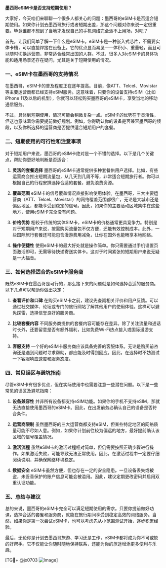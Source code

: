 **墨西哥eSIM卡是否支持短期使用？**

大家好，今天咱们来聊聊一个很多人都关心的问题：墨西哥的eSIM卡是否适合短期使用。如果你计划去墨西哥旅行或者短期出差，那这个问题对你来说一定很重要。毕竟谁都不想到了当地才发现自己的手机网络完全派不上用场，对吧？

首先，让我们简单了解一下什么是eSIM卡。eSIM卡是一种嵌入式芯片，不需要实体卡槽，可以直接焊接在设备上。它的优点显而易见——体积小、重量轻，而且可以随时切换运营商，非常适合经常出国的人群。不过，很多人对eSIM卡的具体功能和适用场景还存在疑问，尤其是关于短期使用的情况。

### **一、eSIM卡在墨西哥的支持情况**

在墨西哥，eSIM卡的普及程度正在逐年提高。目前，像ATT、Telcel、Movistar等主要运营商都已经支持eSIM服务。这意味着，只要你的设备支持eSIM（比如iPhone 11及以后的机型），你就可以轻松购买墨西哥的eSIM卡，享受当地的移动通信服务。

不过，具体到短期使用，情况可能会稍微复杂一点。eSIM卡的优势在于灵活性，但这也意味着你需要提前做好规划。例如，你得确认你的设备是否兼容墨西哥的频段，以及你所选择的运营商是否提供适合短期用户的套餐。

### **二、短期使用的可行性和注意事项**

对于短期用户来说，墨西哥的eSIM卡绝对是一个不错的选择。以下是几个关键点，帮助你更好地判断是否适合：

1. **灵活的套餐选择**
   墨西哥的eSIM卡通常提供多种套餐供用户选择。比如，有些运营商会推出短期流量包，从几天到几周不等，非常适合短期旅行者。你可以根据自己的行程安排选择合适的套餐，避免浪费资源。

2. **覆盖范围**
   eSIM卡的信号覆盖情况直接影响使用体验。在墨西哥，三大主要运营商（ATT、Telcel、Movistar）的网络覆盖范围都很广，无论是大城市还是偏远地区，都能享受到稳定的信号。因此，如果你的主要活动区域集中在这些地方，使用eSIM卡完全没有问题。

3. **价格优势**
   相较于传统的实体SIM卡，eSIM卡的价格通常更具竞争力。特别是对于短期用户来说，按需购买流量包不仅方便，还能有效控制成本。此外，一些国际旅行套餐还可能包含漫游费用减免，让你在国外也能畅享本地网络。

4. **操作便捷性**
   使用eSIM卡的最大好处就是操作简单。你只需要通过手机设置页面激活即可，无需等待快递寄送实体卡。这对于时间紧张的短期用户来说无疑是一大福音。

### **三、如何选择适合的eSIM卡服务商**

既然eSIM卡在墨西哥是可行的，那么接下来的问题就是如何选择合适的服务商。以下几点可以帮助你做出决定：

1. **查看评价和口碑**
   在购买eSIM卡之前，建议先查阅相关评价和用户反馈。可以通过社交媒体、论坛或专门的旅行网站了解其他用户的使用体验。这样可以避免踩雷，选择信誉良好的服务商。

2. **比较套餐内容**
   不同服务商提供的套餐内容可能存在差异。除了关注流量和通话时长外，还要留意是否有额外福利，比如免费Wi-Fi热点接入或国际漫游支持。

3. **客服支持**
   一个好的eSIM卡服务商应该具备完善的客服体系。无论是购买前咨询还是遇到问题时寻求帮助，都应能及时得到回应。因此，在选择时不妨测试一下客服响应速度和服务态度。

### **四、常见误区与避坑指南**

尽管eSIM卡有很多优点，但在实际使用中也需要注意一些潜在问题。以下是一些常见的误区及避坑指南：

1. **设备兼容性**
   并非所有设备都支持eSIM功能。如果你的手机不支持eSIM，那就无法直接使用墨西哥的eSIM卡。因此，在出发前务必确认自己的设备是否符合条件。

2. **运营商限制**
   虽然墨西哥的三大运营商都支持eSIM，但某些特定地区的网络质量可能不尽如人意。例如，如果你计划前往较为偏远的地方，最好提前确认该区域的信号覆盖情况。

3. **激活流程**
   虽然eSIM卡的激活过程相对简单，但仍需要按照正确步骤进行操作。如果激活失败，可能导致无法正常使用。因此，在激活过程中一定要仔细阅读说明，并确保网络环境稳定。

4. **数据安全**
   eSIM卡虽然方便，但也存在一定的安全隐患。一旦设备丢失或被盗，未妥善保护的账户信息可能会被滥用。因此，建议定期更改密码并启用双重认证功能。

### **五、总结与建议**

总的来说，墨西哥的eSIM卡完全可以满足短期使用的需求。只要你提前做好功课，选择合适的套餐和服务商，就能在旅行期间享受到稳定高效的网络服务。当然，如果你是第一次尝试eSIM卡，也可以考虑先从小范围测试开始，逐步积累经验。

最后，无论你是计划去墨西哥旅游、学习还是工作，eSIM卡都将成为你不可或缺的好帮手。它不仅能让你随时随地保持联系，还能为你的旅途增添更多便利与乐趣。

[TG💪+ @jx0703 ![Image](https://github.com/user-attachments/assets/dbca1d08-cadb-493c-b0ec-ad6f7a83f270)]